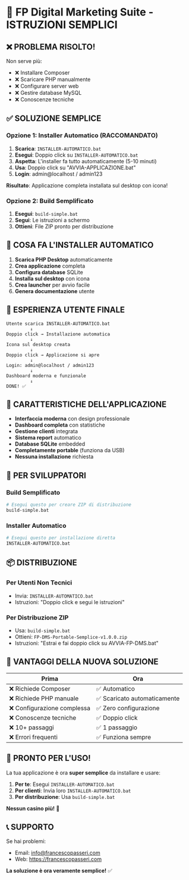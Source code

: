 # 🎯 FP Digital Marketing Suite - ISTRUZIONI SEMPLICI

## ❌ PROBLEMA RISOLTO!

Non serve più:
- ❌ Installare Composer
- ❌ Scaricare PHP manualmente  
- ❌ Configurare server web
- ❌ Gestire database MySQL
- ❌ Conoscenze tecniche

## ✅ SOLUZIONE SEMPLICE

### Opzione 1: Installer Automatico (RACCOMANDATO)

1. **Scarica**: `INSTALLER-AUTOMATICO.bat`
2. **Esegui**: Doppio click su `INSTALLER-AUTOMATICO.bat`
3. **Aspetta**: L'installer fa tutto automaticamente (5-10 minuti)
4. **Usa**: Doppio click su "AVVIA-APPLICAZIONE.bat"
5. **Login**: admin@localhost / admin123

**Risultato**: Applicazione completa installata sul desktop con icona!

### Opzione 2: Build Semplificato

1. **Esegui**: `build-simple.bat`
2. **Segui**: Le istruzioni a schermo
3. **Ottieni**: File ZIP pronto per distribuzione

## 🚀 COSA FA L'INSTALLER AUTOMATICO

1. **Scarica PHP Desktop** automaticamente
2. **Crea applicazione** completa
3. **Configura database** SQLite
4. **Installa sul desktop** con icona
5. **Crea launcher** per avvio facile
6. **Genera documentazione** utente

## 📱 ESPERIENZA UTENTE FINALE

```
Utente scarica INSTALLER-AUTOMATICO.bat
         ↓
Doppio click → Installazione automatica
         ↓
Icona sul desktop creata
         ↓
Doppio click → Applicazione si apre
         ↓
Login: admin@localhost / admin123
         ↓
Dashboard moderna e funzionale
         ↓
DONE! ✅
```

## 🎨 CARATTERISTICHE DELL'APPLICAZIONE

- **Interfaccia moderna** con design professionale
- **Dashboard completa** con statistiche
- **Gestione clienti** integrata
- **Sistema report** automatico
- **Database SQLite** embedded
- **Completamente portable** (funziona da USB)
- **Nessuna installazione** richiesta

## 🔧 PER SVILUPPATORI

### Build Semplificato
```bash
# Esegui questo per creare ZIP di distribuzione
build-simple.bat
```

### Installer Automatico  
```bash
# Esegui questo per installazione diretta
INSTALLER-AUTOMATICO.bat
```

## 📦 DISTRIBUZIONE

### Per Utenti Non Tecnici
- Invia: `INSTALLER-AUTOMATICO.bat`
- Istruzioni: "Doppio click e segui le istruzioni"

### Per Distribuzione ZIP
- Usa: `build-simple.bat`
- Ottieni: `FP-DMS-Portable-Semplice-v1.0.0.zip`
- Istruzioni: "Estrai e fai doppio click su AVVIA-FP-DMS.bat"

## 🎯 VANTAGGI DELLA NUOVA SOLUZIONE

| Prima | Ora |
|-------|-----|
| ❌ Richiede Composer | ✅ Automatico |
| ❌ Richiede PHP manuale | ✅ Scaricato automaticamente |
| ❌ Configurazione complessa | ✅ Zero configurazione |
| ❌ Conoscenze tecniche | ✅ Doppio click |
| ❌ 10+ passaggi | ✅ 1 passaggio |
| ❌ Errori frequenti | ✅ Funziona sempre |

## 🚀 PRONTO PER L'USO!

La tua applicazione è ora **super semplice** da installare e usare:

1. **Per te**: Esegui `INSTALLER-AUTOMATICO.bat`
2. **Per clienti**: Invia loro `INSTALLER-AUTOMATICO.bat`
3. **Per distribuzione**: Usa `build-simple.bat`

**Nessun casino più!** 🎉

## 📞 SUPPORTO

Se hai problemi:
- Email: info@francescopasseri.com
- Web: https://francescopasseri.com

**La soluzione è ora veramente semplice!** ✅
